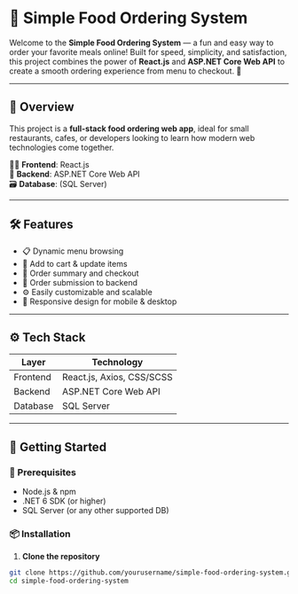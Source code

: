 # 🍔 Simple Food Ordering System

Welcome to the **Simple Food Ordering System** — a fun and easy way to order your favorite meals online! Built for speed, simplicity, and satisfaction, this project combines the power of **React.js** and **ASP.NET Core Web API** to create a smooth ordering experience from menu to checkout. 🚀

---

## 🧾 Overview

This project is a **full-stack food ordering web app**, ideal for small restaurants, cafes, or developers looking to learn how modern web technologies come together.

🧑‍🍳 **Frontend**: React.js  
🔧 **Backend**: ASP.NET Core Web API  
🗃️ **Database**: (SQL Server)

---

## 🛠 Features

- 📋 Dynamic menu browsing  
- 🛒 Add to cart & update items  
- 🧾 Order summary and checkout  
- 📨 Order submission to backend  
- ⚙️ Easily customizable and scalable  
- 📱 Responsive design for mobile & desktop

---

## ⚙️ Tech Stack

| Layer       | Technology         |
|-------------|--------------------|
| Frontend    | React.js, Axios, CSS/SCSS |
| Backend     | ASP.NET Core Web API |
| Database    | SQL Server|

---

## 🚀 Getting Started

### 🔧 Prerequisites

- Node.js & npm
- .NET 6 SDK (or higher)
- SQL Server (or any other supported DB)

### 📦 Installation

1. **Clone the repository**

```bash
git clone https://github.com/yourusername/simple-food-ordering-system.git
cd simple-food-ordering-system
